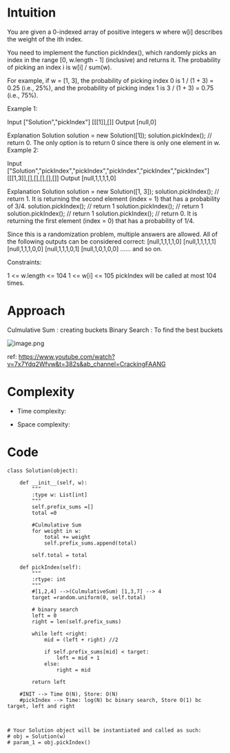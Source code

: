 # Intuition
<!-- Describe your first thoughts on how to solve this problem. -->
You are given a 0-indexed array of positive integers w where w[i] describes the weight of the ith index.

You need to implement the function pickIndex(), which randomly picks an index in the range [0, w.length - 1] (inclusive) and returns it. The probability of picking an index i is w[i] / sum(w).

For example, if w = [1, 3], the probability of picking index 0 is 1 / (1 + 3) = 0.25 (i.e., 25%), and the probability of picking index 1 is 3 / (1 + 3) = 0.75 (i.e., 75%).
 

Example 1:

Input
["Solution","pickIndex"]
[[[1]],[]]
Output
[null,0]

Explanation
Solution solution = new Solution([1]);
solution.pickIndex(); // return 0. The only option is to return 0 since there is only one element in w.
Example 2:

Input
["Solution","pickIndex","pickIndex","pickIndex","pickIndex","pickIndex"]
[[[1,3]],[],[],[],[],[]]
Output
[null,1,1,1,1,0]

Explanation
Solution solution = new Solution([1, 3]);
solution.pickIndex(); // return 1. It is returning the second element (index = 1) that has a probability of 3/4.
solution.pickIndex(); // return 1
solution.pickIndex(); // return 1
solution.pickIndex(); // return 1
solution.pickIndex(); // return 0. It is returning the first element (index = 0) that has a probability of 1/4.

Since this is a randomization problem, multiple answers are allowed.
All of the following outputs can be considered correct:
[null,1,1,1,1,0]
[null,1,1,1,1,1]
[null,1,1,1,0,0]
[null,1,1,1,0,1]
[null,1,0,1,0,0]
......
and so on.
 

Constraints:

1 <= w.length <= 104
1 <= w[i] <= 105
pickIndex will be called at most 104 times.

# Approach
<!-- Describe your approach to solving the problem. -->
Culmulative Sum : creating buckets
Binary Search : To find the best buckets

![image.png](https://assets.leetcode.com/users/images/2a5b3a0c-d3c6-41ed-88fc-b4e717d82f67_1705728383.0958092.png)

ref: https://www.youtube.com/watch?v=7x7Ydq2Wfvw&t=382s&ab_channel=CrackingFAANG

# Complexity
- Time complexity:
<!-- Add your time complexity here, e.g. $$O(n)$$ -->


- Space complexity:
<!-- Add your space complexity here, e.g. $$O(n)$$ -->

# Code
```
class Solution(object):

    def __init__(self, w):
        """
        :type w: List[int]
        """
        self.prefix_sums =[]
        total =0
        
        #Culmulative Sum
        for weight in w:
            total += weight
            self.prefix_sums.append(total)
        
        self.total = total

    def pickIndex(self):
        """
        :rtype: int
        """
        #[1,2,4] -->(CulmulativeSum) [1,3,7] --> 4
        target =random.uniform(0, self.total)

        # binary search
        left = 0
        right = len(self.prefix_sums)
        
        while left <right:
            mid = (left + right) //2

            if self.prefix_sums[mid] < target:
                left = mid + 1
            else:
                right = mid

        return left

    #INIT --> Time O(N), Store: O(N)
    #pickIndex --> Time: log(N) bc binary search, Store O(1) bc target, left and right 
        


# Your Solution object will be instantiated and called as such:
# obj = Solution(w)
# param_1 = obj.pickIndex()
```
